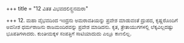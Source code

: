 +++
title = "12 ವಿತತ ವಿಭವದಲಿನ್ದ್ರನಮರಾ"

+++
12. ಮಹಾ ವೈಭವದಿಂದ ಇಂದ್ರನು ಅಮರಾವತಿಯನ್ನು ಪ್ರವೇಶ ಮಾಡುವಂತೆ ದ್ರುಪದ, ಕೃಷ್ಣರೊಂದಿಗೆ ಅವನೀಶ ಧರ್ಮರಾಜನು ರಾಜಮಂದಿರವನ್ನು ಪ್ರವೇಶ ಮಾಡಿದನು. ಕೃತ, ತ್ರೇತಾಯುಗಗಳಲ್ಲಿ ಲೆಕ್ಕವಿಲ್ಲದಷ್ಟು ಭೂಪತಿಗಳಾದರು. ಕುಂತೀಮಕ್ಕಳ ಸಂಪತ್ತಿಗೆ ಸಾಟಿಯಾದುದು ಎಲ್ಲೂ ಕಾಣಲಿಲ್ಲ.